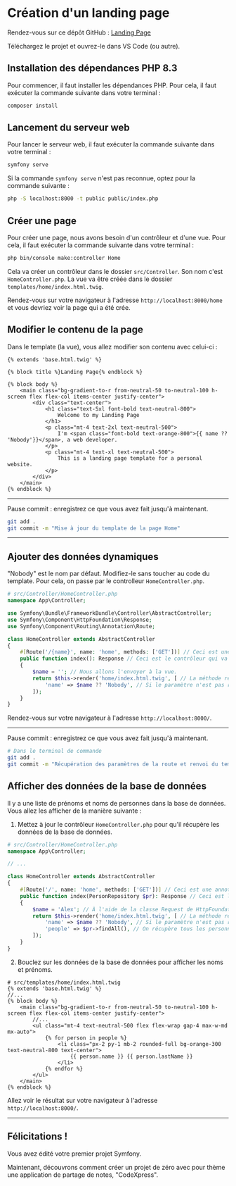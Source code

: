 # Création d'un landing page

Rendez-vous sur ce dépôt GitHub : [Landing Page](https://github.com/Jensone/sf-00)

Téléchargez le projet et ouvrez-le dans VS Code (ou autre).

## Installation des dépendances PHP 8.3

Pour commencer, il faut installer les dépendances PHP. Pour cela, il faut exécuter la commande suivante dans votre terminal :

```bash
composer install
```

## Lancement du serveur web

Pour lancer le serveur web, il faut exécuter la commande suivante dans votre terminal :

```bash
symfony serve
```

Si la commande `symfony serve` n'est pas reconnue, optez pour la commande suivante :

```bash
php -S localhost:8000 -t public public/index.php
```

## Créer une page

Pour créer une page, nous avons besoin d'un contrôleur et d'une vue. Pour cela, il faut exécuter la commande suivante dans votre terminal :

```bash
php bin/console make:controller Home
```

Cela va créer un contrôleur dans le dossier `src/Controller`. Son nom c'est `HomeController.php`.
La vue va être créée dans le dossier `templates/home/index.html.twig`.

Rendez-vous sur votre navigateur à l'adresse `http://localhost:8000/home` et vous devriez voir la page qui a été crée.

## Modifier le contenu de la page

Dans le template (la vue), vous allez modifier son contenu avec celui-ci :

```
{% extends 'base.html.twig' %}

{% block title %}Landing Page{% endblock %}

{% block body %}
    <main class="bg-gradient-to-r from-neutral-50 to-neutral-100 h-screen flex flex-col items-center justify-center">
        <div class="text-center">
            <h1 class="text-5xl font-bold text-neutral-800">
                Welcome to my Landing Page
            </h1>
            <p class="mt-4 text-2xl text-neutral-500">
                I'm <span class="font-bold text-orange-800">{{ name ?? 'Nobody'}}</span>, a web developer.
            </p>
            <p class="mt-4 text-xl text-neutral-500">
                This is a landing page template for a personal website.
            </p>
        </div>
    </main>
{% endblock %}
```

---

Pause commit : enregistrez ce que vous avez fait jusqu'à maintenant.

```bash
git add .
git commit -m "Mise à jour du template de la page Home"
```

---

## Ajouter des données dynamiques

"Nobody" est le nom par défaut. Modifiez-le sans toucher au code du template. Pour cela, on passe par le controlleur `HomeController.php`.

```php
# src/Controller/HomeController.php
namespace App\Controller;

use Symfony\Bundle\FrameworkBundle\Controller\AbstractController;
use Symfony\Component\HttpFoundation\Response;
use Symfony\Component\Routing\Annotation\Route;

class HomeController extends AbstractController
{
    #[Route('/{name}', name: 'home', methods: ['GET'])] // Ceci est une annotation PHP, ici elle permet de définir une route pour le contrôleur et ses paramètres.
    public function index(): Response // Ceci est le contrôleur qui va être appelé lorsque l'utilisateur accède à la page '/'
    {
        $name = ''; // Nous allons l'envoyer à la vue.
        return $this->render('home/index.html.twig', [ // La méthode render() de la classe AbstractController permet de renvoyer un template avec des données.
            'name' => $name ?? 'Nobody', // Si le paramètre n'est pas renseigné, on lui donne un nom par défaut.
        ]);
    }
}

```

Rendez-vous sur votre navigateur à l'adresse `http://localhost:8000/`.

---

Pause commit : enregistrez ce que vous avez fait jusqu'à maintenant.

```bash
# Dans le terminal de commande
git add .
git commit -m "Récupération des paramètres de la route et renvoi du template avec les données"
```

## Afficher des données de la base de données

Il y a une liste de prénoms et noms de personnes dans la base de données. Vous allez les afficher de la manière suivante :

1. Mettez à jour le contrôleur `HomeController.php` pour qu'il récupère les données de la base de données.

```php
# src/Controller/HomeController.php
namespace App\Controller;

// ...

class HomeController extends AbstractController
{
    #[Route('/', name: 'home', methods: ['GET'])] // Ceci est une annotation PHP, ici elle permet de définir une route pour le contrôleur et ses paramètres.
    public function index(PersonRepository $pr): Response // Ceci est le contrôleur qui va être appelé lorsque l'utilisateur accède à la page '/'
    {
        $name = 'Alex'; // À l'aide de la classe Request de HttpFoundation, on peut récupérer les paramètres de la route.
        return $this->render('home/index.html.twig', [ // La méthode render() de la classe AbstractController permet de renvoyer un template avec des données.
            'name' => $name ?? 'Nobody', // Si le paramètre n'est pas renseigné, on lui donne un nom par défaut.
            'people' => $pr->findAll(), // On récupère tous les personnages dans la base de données.
        ]);
    }
}
```

2. Bouclez sur les données de la base de données pour afficher les noms et prénoms.

```
# src/templates/home/index.html.twig
{% extends 'base.html.twig' %}
//...
{% block body %}
    <main class="bg-gradient-to-r from-neutral-50 to-neutral-100 h-screen flex flex-col items-center justify-center">
        //...
        <ul class="mt-4 text-neutral-500 flex flex-wrap gap-4 max-w-md mx-auto">
            {% for person in people %}
                <li class="px-2 py-1 mb-2 rounded-full bg-orange-300 text-neutral-800 text-center">
                    {{ person.name }} {{ person.lastName }}
                </li>
            {% endfor %}
        </ul>
    </main>
{% endblock %}
```

Allez voir le résultat sur votre navigateur à l'adresse `http://localhost:8000/`.

---

## Félicitations !

Vous avez édité votre premier projet Symfony.

Maintenant, découvrons comment créer un projet de zéro avec pour thème une application de partage de notes, "CodeXpress".
